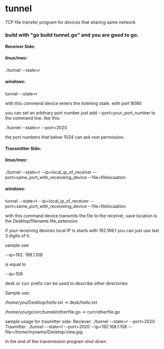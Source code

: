 # tunnel
TCP file transfer program for devices that sharing same network

### build with "go build tunnel.go" and you are good to go. 

#### Receiver Side:
##### linux/mac:
./tunnel --state=r
##### windows:
tunnel --state=r

with this commend device enters the listening state. with port 8080

you can set an arbitrary port number just add --port=your_port_number to the command line. like this:

./tunnel --state=r --port=2020

the port numbers that below 1024 can ask root permission.

#### Transmitter Side:
##### linux/mac:
./tunnel --state=t --ip=local_ip_of_receiver --port=same_port_with_receiveing_device --file=filelocaation
##### windows:
tunnel --state=t --ip=local_ip_of_receiver --port=same_port_with_receiveing_device --file=filelocaation

with this command device transmits the file to the receiver, save location is the Desktop/filename.file_extension

if your receiving devices local IP is starts with 192.168.1 you can just use last 3 digits of it.

sample use:

--ip=192. 198.1.108 

is equal to

--ip=108 

desk or curr prefix can be used to describe other directories

Sample use:

/home/you/Desktop/hello.txt           -> desk/hello.txt

/home/you/go/src/tunnel/otherfile.go  -> curr/otherfile.go

sample usage for trasmitter side:
Reciever:
./tunnel --state=r --port=2020
Trasmitter:
./tunnel --state=t --port=2020 --ip=192.168.1.108 --file=/home/myname/Desktop/view.jpg

In the end of the transmission program shut down.
